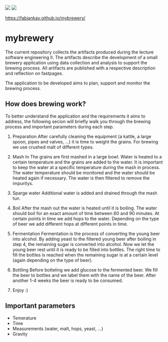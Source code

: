 ![](https://github.com/fabiankay/mybrewery/workflows/CI/badge.svg) 
![](https://github.com/fabiankay/mybrewery/workflows/GH-Pages%20Status/badge.svg) 

https://fabiankay.github.io/mybrewery/

# mybrewery

The current repository collects the artifacts produced during the lecture software engineering II. The artifacts describe the development of a small brewery application using data collection and analysis to support the brewing process. All artifacts are published with a respective description and reflection on fastpages.

The application to be developed aims to plan, support and monitor the brewing process.

## How does brewing work?

To better understand the application and the requirements it aims to address, the following secion will briefly walk you through the brewing process and important parameters during each step.

1. Preparation
After carefully cleaning the equipment (a kattle, a large spoon, pipes and valves, ...) it is time to weight the grains.
For brewing we use crushed malt of different types.

2. Mash In
The grains are first mashed in a large bowl. Water is heated to a certain temperature and the grains are added to the water. It is important to keep the water at a specific temperature during the mash in process. The water temperature should be monitored and the water should be heated again if necessary. The water is then filtered to remove the impuritys.

3. Sparge water
Additional water is added and drained through the mash tun.

4. Boil
After the mash out the water is heated until it is boiling. The water should boil for an exact amount of time between 60 and 90 minutes. At certain points in time we add hops to the water. Depending on the type of beer we add different hops at different points in time.

5. Fermentation
Fermentation is the process of converting the young beer into alcohol. By adding yeast to the filtered young beer after boiling in step 4, the remaining sugar is converted into alcohol. Now we let the young beer rest until it is ready to be filled into bottles. The right time to fill the bottles is reached when the remaining sugar is at a certain level (again depending on the type of beer).

6. Bottling
Before botteling we add glucose to the fermented beer. We fill the beer to bottles and we label them with the name of the beer. After another 1-4 weeks the beer is ready to be consumed.

7. Enjoy :)

## Important parameters
- Temerature
- Time
- Measurements (water, malt, hops, yeast, ...)
- Gravity